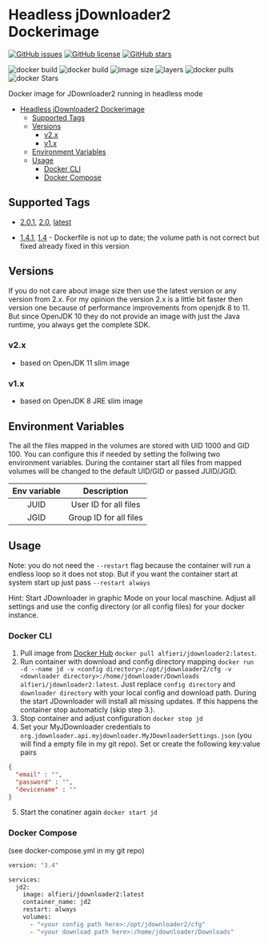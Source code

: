 # Headless jDownloader2 Dockerimage

[![GitHub issues](https://img.shields.io/github/issues/Alfieri/jDownloader2-docker.svg)](https://github.com/Alfieri/jDownloader2-docker/issues)
[![GitHub license](https://img.shields.io/github/license/Alfieri/jDownloader2-docker.svg)](https://github.com/Alfieri/jDownloader2-docker/blob/master/LICENSE)
[![GitHub stars](https://img.shields.io/github/stars/Alfieri/jDownloader2-docker.svg?label=Github%20stars)](https://github.com/Alfieri/jDownloader2-docker/stargazers)

![docker build](https://img.shields.io/docker/cloud/automated/alfieri/jdownloader2.svg)
![docker build](https://img.shields.io/docker/cloud/build/alfieri/jdownloader2.svg)
![image size](https://img.shields.io/microbadger/image-size/alfieri/jdownloader2.svg)
![layers](https://img.shields.io/microbadger/layers/alfieri/jdownloader2.svg)
![docker pulls](https://img.shields.io/docker/pulls/alfieri/jdownloader2.svg)
![docker Stars](https://img.shields.io/docker/stars/alfieri/jdownloader2.svg)

Docker image for JDownloader2 running in headless mode

- [Headless jDownloader2 Dockerimage](#headless-jdownloader2-dockerimage)
  - [Supported Tags](#supported-tags)
  - [Versions](#versions)
    - [v2.x](#v2x)
    - [v1.x](#v1x)
  - [Environment Variables](#environment-variables)
  - [Usage](#usage)
    - [Docker CLI](#docker-cli)
    - [Docker Compose](#docker-compose)

## Supported Tags

- [2.0.1](https://github.com/Alfieri/jDownloader2-docker/blob/2.0.1/Dockerfile), [2.0](https://github.com/Alfieri/jDownloader2-docker/blob/2.0.1/Dockerfile), [latest](https://github.com/Alfieri/jDownloader2-docker/blob/2.0.1/Dockerfile)

- [1.4.1](https://github.com/Alfieri/jDownloader2-docker/blob/1.4/Dockerfile), [1.4](https://github.com/Alfieri/jDownloader2-docker/blob/1.4/Dockerfile) - Dockerfile is not up to date; the volume path is not correct but fixed already fixed in this version

## Versions

If you do not care about image size then use the latest version or any version from 2.x. For my opinion the version 2.x is a little bit faster then version one because of performance improvements from openjdk 8 to 11. But since OpenJDK 10 they do not provide an image with just the Java runtime, you always get the complete SDK.

### v2.x

- based on OpenJDK 11 slim image

### v1.x

- based on OpenJDK 8 JRE slim image

## Environment Variables

The all the files mapped in the volumes are stored with UID 1000 and GID 100. You can configure this if needed by setting the follwing two environment variables. During the container start all files from mapped volumes will be changed to the default UID/GID or passed JUID/JGID.

| Env variable |      Description       |
| :----------: | :--------------------: |
|     JUID     | User ID for all files  |
|     JGID     | Group ID for all files |

## Usage

Note: you do not need the `--restart` flag because the container will run a endless loop so it does not stop. But if you want the container start at system start up just pass `--restart always`
  
Hint: Start JDownloader in graphic Mode on your local maschine. Adjust all settings and use the config directory (or all config files) for your docker instance.

### Docker CLI

1. Pull image from [Docker Hub](https://hub.docker.com/r/alfieri/jdownloader2) `docker pull alfieri/jdownloader2:latest`.
2. Run container with download and config directory mapping `docker run -d --name jd -v <config directory>:/opt/jdownloader2/cfg -v <downloader directory>:/home/jdownloader/Downloads alfieri/jdownloader2:latest`. 
    Just replace `config directory` and `downloader directory` with your local config and download path. During the start JDownloader will install all missing updates. If this happens the container stop automaticly (skip step 3.).
3. Stop container and adjust configuration `docker stop jd`
4. Set your MyJDownloader credentials to `org.jdownloader.api.myjdownloader.MyJDownloaderSettings.json` (you will find a empty file in my git repo). Set or create the following key:value pairs

```json
{
  "email" : "",
  "password" : "",
  "devicename" : ""
}
```

5. Start the conatiner again `docker start jd`

### Docker Compose

(see docker-compose.yml in my git repo)

```dockerfile
version: "3.4"

services:
  jd2:
    image: alfieri/jdownloader2:latest
    container_name: jd2
    restart: always
    volumes:
      - "<your config path here>:/opt/jdownloader2/cfg"
      - "<your download path here>:/home/jdownloader/Downloads"
```
